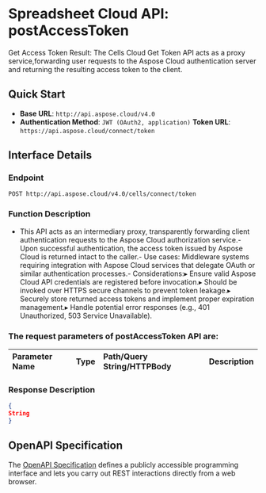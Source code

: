 # **Spreadsheet Cloud API: postAccessToken**

Get Access Token Result: The Cells Cloud Get Token API acts as a proxy service,forwarding user requests to the Aspose Cloud authentication server and returning the resulting access token to the client. 


## **Quick Start**

- **Base URL**: `http://api.aspose.cloud/v4.0`
- **Authentication Method**: `JWT (OAuth2, application)`  **Token URL**: `https://api.aspose.cloud/connect/token`
## **Interface Details**

### **Endpoint** 

```
POST http://api.aspose.cloud/v4.0/cells/connect/token
```
### **Function Description**
- This API acts as an intermediary proxy, transparently forwarding client authentication requests to the Aspose Cloud authorization service.- Upon successful authentication, the access token issued by Aspose Cloud is returned intact to the caller.- Use cases: Middleware systems requiring integration with Aspose Cloud services that delegate OAuth or similar authentication processes.- Considerations:▸ Ensure valid Aspose Cloud API credentials are registered before invocation.▸ Should be invoked over HTTPS secure channels to prevent token leakage.▸ Securely store returned access tokens and implement proper expiration management.▸ Handle potential error responses (e.g., 401 Unauthorized, 503 Service Unavailable).

### The request parameters of **postAccessToken** API are: 

| Parameter Name | Type | Path/Query String/HTTPBody | Description | 
| :- | :- | :- |:- | 

### **Response Description**
```json
{
String
}
```


## OpenAPI Specification

The [OpenAPI Specification](https://reference.aspose.cloud/cells/#/CellsAuthorityController/PostAccessToken) defines a publicly accessible programming interface and lets you carry out REST interactions directly from a web browser.
